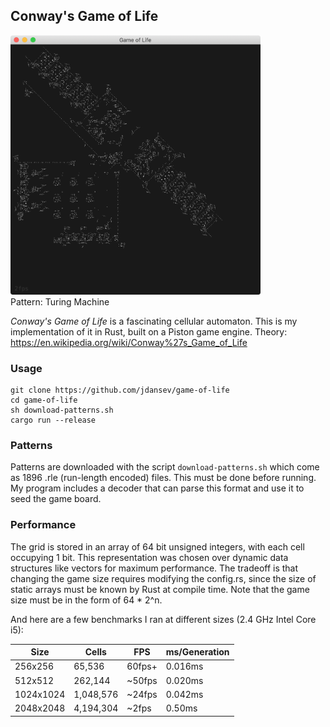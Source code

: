 ## Conway's Game of Life

<p align="left">
  <img src="./turingmachine.png" width="400" >
  <br/>Pattern: Turing Machine
</p>




*Conway's Game of Life* is a fascinating cellular automaton. This is my implementation of it in Rust, built on a Piston game engine. Theory: https://en.wikipedia.org/wiki/Conway%27s_Game_of_Life

### Usage
```
git clone https://github.com/jdansev/game-of-life
cd game-of-life
sh download-patterns.sh
cargo run --release
```

### Patterns
Patterns are downloaded with the script `download-patterns.sh` which come as 1896 .rle (run-length encoded) files. This must be done before running. My program includes a decoder that can parse this format and use it to seed the game board.

### Performance
The grid is stored in an array of 64 bit unsigned integers, with each cell occupying 1 bit. This representation was chosen over dynamic data structures like vectors for maximum performance. The tradeoff is that changing the game size requires modifying the config.rs, since the size of static arrays must be known by Rust at compile time.
Note that the game size must be in the form of 64 * 2^n.

And here are a few benchmarks I ran at different sizes (2.4 GHz Intel Core i5):

Size | Cells | FPS | ms/Generation
-----|-------|-----|---------------
256x256 | 65,536 | 60fps+ | 0.016ms
512x512 | 262,144 | ~50fps | 0.020ms
1024x1024 | 1,048,576 | ~24fps | 0.042ms
2048x2048 | 4,194,304 | ~2fps | 0.50ms
